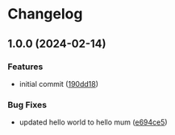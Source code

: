 # Changelog

## 1.0.0 (2024-02-14)


### Features

* initial commit ([190dd18](https://github.com/tristan-valar/release-pls-java/commit/190dd1819335fbf5c8f2fa1e28d75067fa4bb61e))


### Bug Fixes

* updated hello world to hello mum ([e694ce5](https://github.com/tristan-valar/release-pls-java/commit/e694ce58ed0daaa734adbad8bfb039efb2a0f023))
